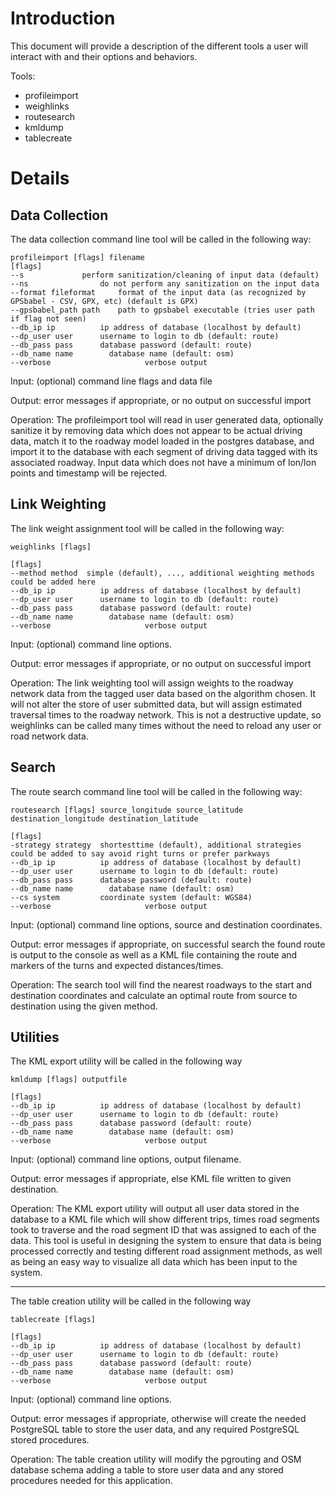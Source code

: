 

# Introduction #

This document will provide a description of the different tools a user will interact with and their options and behaviors.

Tools:
  * profileimport
  * weighlinks
  * routesearch
  * kmldump
  * tablecreate


# Details #


## Data Collection ##
The data collection command line tool will be called in the following way:
```
profileimport [flags] filename
[flags]
--s				perform sanitization/cleaning of input data (default)
--ns				do not perform any sanitization on the input data
--format fileformat		format of the input data (as recognized by GPSbabel - CSV, GPX, etc) (default is GPX)
--gpsbabel_path path	path to gpsbabel executable (tries user path if flag not seen)
--db_ip	ip			ip address of database (localhost by default)
--dp_user user		username to login to db (default: route)
--db_pass pass		database password (default: route)
--db_name name        database name (default: osm)
--verbose                     verbose output
```
Input: (optional) command line flags and data file

Output: error messages if appropriate, or no output on successful import

Operation: The profileimport tool will read in user generated data, optionally sanitize it by removing data which does not appear to be actual driving data, match it to the roadway model loaded in the postgres database, and import it to the database with each segment of driving data tagged with its associated roadway. Input data which does not have a minimum of lon/lon points and timestamp will be rejected.


## Link Weighting ##
The link weight assignment tool will be called in the following way:
```
weighlinks [flags]

[flags]
--method method	 simple (default), ..., additional weighting methods could be added here
--db_ip	ip			ip address of database (localhost by default)
--dp_user user		username to login to db (default: route)
--db_pass pass		database password (default: route)
--db_name name        database name (default: osm)
--verbose                     verbose output
```
Input: (optional) command line options.

Output: error messages if appropriate, or no output on successful import

Operation: The link weighting tool will assign weights to the roadway network data from the tagged user data based on the algorithm chosen. It will not alter the store of user submitted data, but will assign estimated traversal times to the roadway network.  This is not a destructive update, so weighlinks can be called many times without the need to reload any user or road network data.


## Search ##
The route search command line tool will be called in the following way:
```
routesearch [flags] source_longitude source_latitude destination_longitude destination_latitude

[flags]
-strategy strategy	shortesttime (default), additional strategies could be added to say avoid right turns or prefer parkways
--db_ip	ip			ip address of database (localhost by default)
--dp_user user		username to login to db (default: route)
--db_pass pass		database password (default: route)
--db_name name        database name (default: osm)
--cs system			coordinate system (default: WGS84)
--verbose                     verbose output
```
Input: (optional) command line options, source and destination coordinates.

Output: error messages if appropriate, on successful search the found route is output to the console as well as a KML file containing the route and markers of the turns and expected distances/times.

Operation: The search tool will find the nearest roadways to the start and destination coordinates and calculate an optimal route from source to destination using the given method.


## Utilities ##
The KML export utility will be called in the following way
```
kmldump [flags] outputfile

[flags]
--db_ip	ip			ip address of database (localhost by default)
--dp_user user		username to login to db (default: route)
--db_pass pass		database password (default: route)
--db_name name        database name (default: osm)
--verbose                     verbose output
```
Input: (optional) command line options, output filename.

Output: error messages if appropriate, else KML file written to given destination.

Operation: The KML export utility will output all user data stored in the database to a KML file which will show different trips, times road segments took to traverse and the road segment ID that was assigned to each of the data.  This tool is useful in designing the system to ensure that data is being processed correctly and testing different road assignment methods, as well as being an easy way to visualize all data which has been input to the system.


---


The table creation utility will be called in the following way
```
tablecreate [flags]

[flags]
--db_ip	ip			ip address of database (localhost by default)
--dp_user user		username to login to db (default: route)
--db_pass pass		database password (default: route)
--db_name name        database name (default: osm)
--verbose                     verbose output
```
Input: (optional) command line options.

Output: error messages if appropriate, otherwise will create the needed PostgreSQL table to store the user data, and any required PostgreSQL stored procedures.

Operation: The table creation utility will modify the pgrouting and OSM database schema adding a table to store user data and any stored procedures needed for this application.